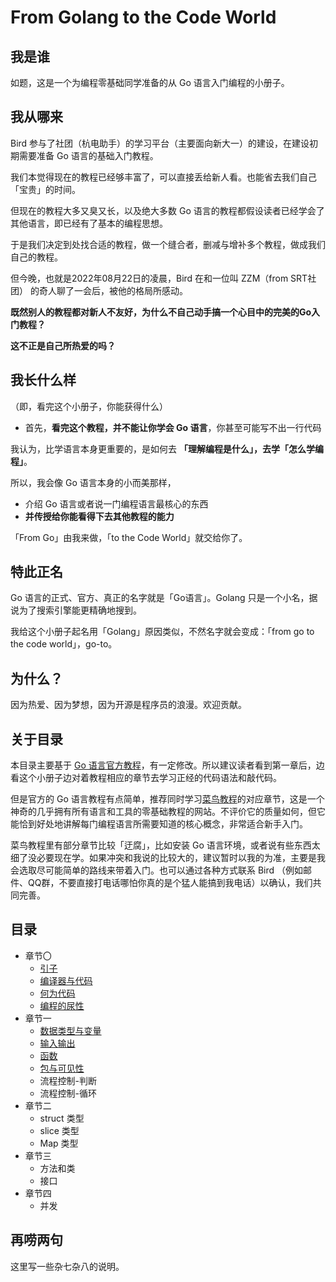 # From Golang to the Code World

## 我是谁

如题，这是一个为编程零基础同学准备的从 Go 语言入门编程的小册子。

## 我从哪来

Bird 参与了社团（杭电助手）的学习平台（主要面向新大一）的建设，在建设初期需要准备 Go 语言的基础入门教程。

我们本觉得现在的教程已经够丰富了，可以直接丢给新人看。也能省去我们自己「宝贵」的时间。

但现在的教程大多又臭又长，以及绝大多数 Go 语言的教程都假设读者已经学会了其他语言，即已经有了基本的编程思想。

于是我们决定到处找合适的教程，做一个缝合者，删减与增补多个教程，做成我们自己的教程。

但今晚，也就是2022年08月22日的凌晨，Bird 在和一位叫 ZZM（from SRT社团） 的奇人聊了一会后，被他的格局所感动。

**既然别人的教程都对新人不友好，为什么不自己动手搞一个心目中的完美的Go入门教程？**

**这不正是自己所热爱的吗？**

## 我长什么样

（即，看完这个小册子，你能获得什么）

* 首先，**看完这个教程，并不能让你学会 Go 语言**，你甚至可能写不出一行代码

我认为，比学语言本身更重要的，是如何去 **「理解编程是什么」，去学「怎么学编程」**。

所以，我会像 Go 语言本身的小而美那样，

* 介绍 Go 语言或者说一门编程语言最核心的东西
* **并传授给你能看得下去其他教程的能力**

「From Go」由我来做，「to the Code World」就交给你了。

## 特此正名

Go 语言的正式、官方、真正的名字就是「Go语言」。Golang 只是一个小名，据说为了搜索引擎能更精确地搜到。

我给这个小册子起名用「Golang」原因类似，不然名字就会变成：「from go to the code world」，go-to。

## 为什么？

因为热爱、因为梦想，因为开源是程序员的浪漫。欢迎贡献。

## 关于目录

本目录主要基于 [Go 语言官方教程](https://tour.go-zh.org/)，有一定修改。所以建议读者看到第一章后，边看这个小册子边对着教程相应的章节去学习正经的代码语法和敲代码。

但是官方的 Go 语言教程有点简单，推荐同时学习[菜鸟教程](https://www.runoob.com/go/go-tutorial.html)的对应章节，这是一个神奇的几乎拥有所有语言和工具的零基础教程的网站。不评价它的质量如何，但它能恰到好处地讲解每门编程语言所需要知道的核心概念，非常适合新手入门。

菜鸟教程里有部分章节比较「迂腐」，比如安装 Go 语言环境，或者说有些东西太细了没必要现在学。如果冲突和我说的比较大的，建议暂时以我的为准，主要是我会选取尽可能简单的路线来带着入门。也可以通过各种方式联系 Bird （例如邮件、QQ群，不要直接打电话哪怕你真的是个猛人能搞到我电话）以确认，我们共同完善。

## 目录

* 章节〇
  * [引子](./引子.md)
  * [编译器与代码](./编译器与代码.md)
  * [何为代码](./何为代码.md)
  * [编程的尿性](./编程的尿性.md)
* 章节一
  * [数据类型与变量](./数据类型与变量.md)
  * [输入输出](./输入输出.md)
  * [函数](./函数.md)
  * [包与可见性](./包与可见性.md)
  * 流程控制-判断
  * 流程控制-循环
* 章节二
  * struct 类型
  * slice 类型
  * Map 类型
* 章节三
  * 方法和类
  * 接口
* 章节四
  * 并发

## 再唠两句

这里写一些杂七杂八的说明。